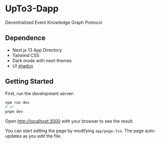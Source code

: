 # UpTo3-Dapp
Decentralized Event Knowledge Graph Protocol

## Dependence
- Next.js 13 App Directory
- Tailwind CSS
- Dark mode with next-themes
- UI [shadcn](https://ui.shadcn.com)


## Getting Started

First, run the development server:

```bash
npm run dev
# or
pnpm dev
```

Open [http://localhost:3000](http://localhost:3000) with your browser to see the result.

You can start editing the page by modifying `app/page.tsx`. The page auto-updates as you edit the file.